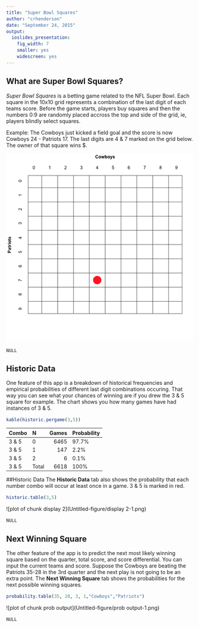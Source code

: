 ```yaml
---
title: "Super Bowl Squares"
author: "crhenderson"
date: "September 24, 2015"
output:
  ioslides_presentation:
    fig_width: 7
    smaller: yes
    widescreen: yes
---
```

 

 
 

 
 

 
 
## What are **Super Bowl Squares**?
*Super Bowl Squares* is a betting game related to the NFL Super Bowl.  Each square in the 10x10 grid represents a combination of the last digit of each teams score.  Before the game starts, players buy squares and then the numbers 0:9 are randomly placed accross the top and side of the grid, ie, players blindly select squares.
 
Example: The Cowboys just kicked a field goal and the score is now Cowboys 24 - Patriots 17.  The last digits are 4 & 7 marked on the grid below.  The owner of that square wins $.
 
![plot of chunk example](Untitled-figure/example-1.png) 

```
NULL
```
 
## Historic Data
One feature of this app is a breakdown of historical frequencies and empirical probabilities of different last digit combinations occuring.  That way you can see what your chances of winning are if you drew the 3 & 5 square for example.  The chart shows you how many games have had instances of 3 & 5.
 



```r
kable(historic.pergame(3,5))
```



|Combo |N     | Games|Probability |
|:-----|:-----|-----:|:-----------|
|3 & 5 |0     |  6465|97.7%       |
|3 & 5 |1     |   147|2.2%        |
|3 & 5 |2     |     6|0.1%        |
|3 & 5 |Total |  6618|100%        |

##Historic Data
The **Historic Data** tab also shows the probability that each number combo will occur at least once in a game.  3 & 5 is marked in red.


 

```r
historic.table(3,5)
```

![plot of chunk display 2](Untitled-figure/display 2-1.png) 

```
NULL
```

## Next Winning Square
The other feature of the app is to predict the next most likely winning square based on the quarter, total score, and score differential.  You can input the current teams and score.  Suppose the Cowboys are beating the Patriots 35-28 in the 3rd quarter and the next play is not going to be an extra point.  The **Next Winning Square** tab shows the probabilities for the next possible winning squares.



```r
probability.table(35, 28, 3, 1,"Cowboys","Patriots")
```

![plot of chunk prob output](Untitled-figure/prob output-1.png) 

```
NULL
```
